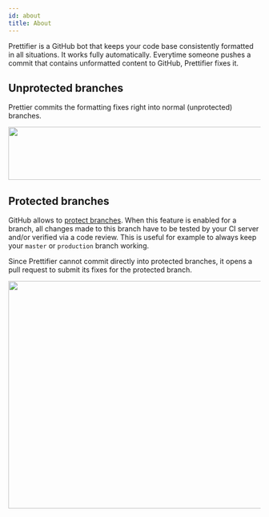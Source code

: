 ```yaml
---
id: about
title: About
---
```


Prettifier is a GitHub bot that keeps your code base consistently formatted in
all situations. It works fully automatically. Everytime someone pushes a commit
that contains unformatted content to GitHub, Prettifier fixes it.

## Unprotected branches

Prettier commits the formatting fixes right into normal (unprotected) branches.

<img src="/prettifier/img/screenshot_annotated_small.gif" width="547" height="106">

## Protected branches

GitHub allows to
[protect branches](https://help.github.com/en/github/administering-a-repository/about-protected-branches).
When this feature is enabled for a branch, all changes made to this branch have
to be tested by your CI server and/or verified via a code review. This is useful
for example to always keep your `master` or `production` branch working.

Since Prettifier cannot commit directly into protected branches, it opens a pull
request to submit its fixes for the protected branch.

<img src="/prettifier/img/screenshot_pull_request.gif" width="576" height="455">

